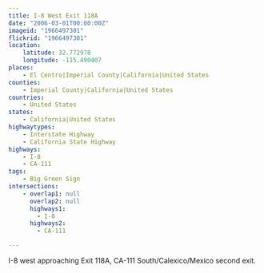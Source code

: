 ```yaml
---
title: I-8 West Exit 118A
date: "2006-03-01T00:00:00Z"
imageid: "1966497301"
flickrid: "1966497301"
location:
    latitude: 32.772978
    longitude: -115.490407
places:
    - El Centro|Imperial County|California|United States
counties:
    - Imperial County|California|United States
countries:
    - United States
states:
    - California|United States
highwaytypes:
    - Interstate Highway
    - California State Highway
highways:
    - I-8
    - CA-111
tags:
    - Big Green Sign
intersections:
    - overlap1: null
      overlap2: null
      highways1:
        - I-8
      highways2:
        - CA-111

---
```

I-8 west approaching Exit 118A, CA-111 South/Calexico/Mexico second exit.
